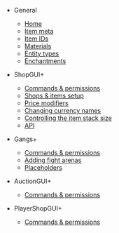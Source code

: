 - General

  - [Home](/)
  - [Item meta](item-meta.md)
  - [Item IDs](item-ids.md)
  - [Materials](materials.md)
  - [Entity types](entity-types.md)
  - [Enchantments](enchantments.md)

- ShopGUI+

  - [Commands & permissions](shopgui/commands-permissions)
  - [Shops & items setup](shopgui/shops-items-setup)
  - [Price modifiers](shopgui/price-modifiers)
  - [Changing currency names](shopgui/currency-names)
  - [Controlling the item stack size](shopgui/stack-size)
  - [API](shopgui/api)
  
- Gangs+

  - [Commands & permissions](gangs/commands-permissions)
  - [Adding fight arenas](gangs/fight-arenas)
  - [Placeholders](gangs/placeholders)
  
- AuctionGUI+

  - [Commands & permissions](auctiongui/commands-permissions)
  
- PlayerShopGUI+

  - [Commands & permissions](playershopgui/commands-permissions)
